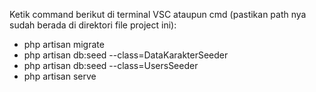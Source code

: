 Ketik command berikut di terminal VSC ataupun cmd (pastikan path nya sudah berada di direktori file project ini):
- php artisan migrate
- php artisan db:seed --class=DataKarakterSeeder
- php artisan db:seed --class=UsersSeeder
- php artisan serve